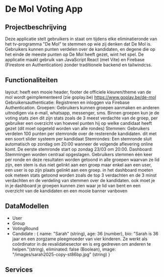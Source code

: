 # De Mol Voting App


## Projectbeschrijving
Deze applicatie stelt gebruikers in staat om tijdens elke eliminatieronde van het tv-programma "De Mol" te stemmen op wie zij denken dat De Mol is. Gebruikers kunnen punten verdelen over de kandidaten, en degene die op het einde de meeste punten op De Mol heeft gezet, wint het spel. De applicatie maakt gebruik van JavaScript React (met Vite) en Firebase (Firestore en Authentication) zonder traditionele backend en tailwindcss.

## Functionaliteiten
layout: heeft een mooie header, footer de officiele kleuren/theme van de mol wordt geimplementeerd (zie goplay.be) https://www.goplay.be/de-mol
Gebruikersauthenticatie: Registreren en inloggen via Firebase Authentication.
Groepen: Gebruikers kunnen groepen aanmaken en anderen uitnodigen via e-mail, whatsapp, messenger, sms. Binnen groepen kun je de voting stats zien dit zijn stats zoals de 3 meest verdachte van de groep, per gebruiker een overzicht van hoeveel punten hij op welke candidaat heeft gezet (dit moet opgeteld worden van alle rondes)
Stemmen: Gebruikers verdelen 100 punten per stemronde over de resterende kandidaten. dit met een soort slider systeem per kandidaat
Stemrondes: Een stemronde sluit automatisch op zondag om 20:00 wanneer de volgende aflevering online komt. De eerste stemronde start op zondag 23/03 om 20:00.
Dashboard: Stemmingen worden centraal opgeslagen. Gebruikers stemmen één keer per ronde en deze resultaten worden getoond in alle groepen waarvan ze lid zijn, een stem is dus niet gelinkt aan een groep maar enkel aan een user, een user is op zijn plaats gelinkt aan een groep. in het dashboard moeten ook meteen stats getoond worden zoals de top 3 verdachten en de 3 minst verdachten en de verdeling van stemmen over de kandidaten. ook moet je in je dashboard je groepen kunnen zien waar je lid van bent en een overzicht van de kandidaten en een mooie banner vanboven

## DataModellen
- User
- Group
- VotingRound
- Candidate : 
{ name: "Sarah" (string),
age: 36 (number), 
bio: "Sarah is 36 jaar en een zorgzame pleegmoeder van vier kinderen. Ze werkt als coördinator in de revalidatiesector en is erg gedreven om anderen te helpen."(string),
eliminated: false (Boolean),
image: "/images/sarah2025-copy-st86bp.jpg" (string) }

## Services